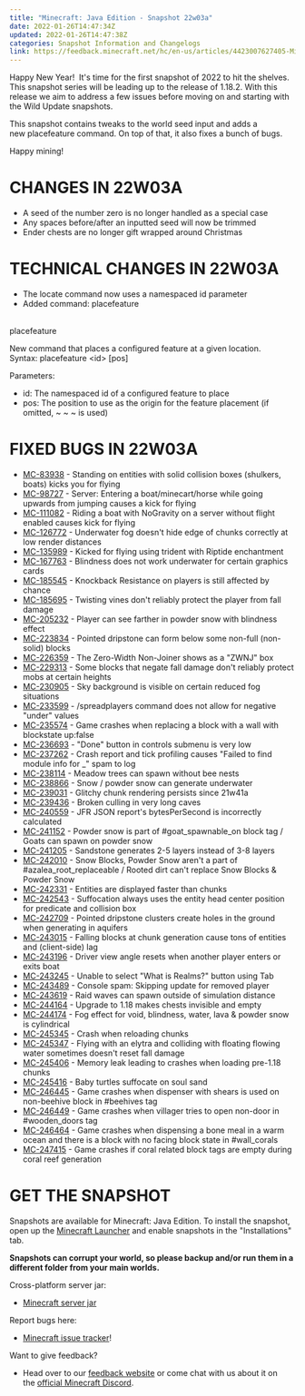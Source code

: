 ```yaml
---
title: "Minecraft: Java Edition - Snapshot 22w03a"
date: 2022-01-26T14:47:34Z
updated: 2022-01-26T14:47:38Z
categories: Snapshot Information and Changelogs
link: https://feedback.minecraft.net/hc/en-us/articles/4423007627405-Minecraft-Java-Edition-Snapshot-22w03a
---
```


Happy New Year!  It\'s time for the first snapshot of 2022 to hit the shelves. This snapshot series will be leading up to the release of 1.18.2. With this release we aim to address a few issues before moving on and starting with the Wild Update snapshots.

This snapshot contains tweaks to the world seed input and adds a new placefeature command. On top of that, it also fixes a bunch of bugs.

Happy mining!

# CHANGES IN 22W03A

-   A seed of the number zero is no longer handled as a special case
-   Any spaces before/after an inputted seed will now be trimmed
-   Ender chests are no longer gift wrapped around Christmas

# TECHNICAL CHANGES IN 22W03A

-   The locate command now uses a namespaced id parameter
-   Added command: placefeature

<div>

\
placefeature

</div>

New command that places a configured feature at a given location. Syntax: placefeature \<id\> \[pos\]

Parameters:

-   id: The namespaced id of a configured feature to place
-   pos: The position to use as the origin for the feature placement (if omitted, \~ \~ \~ is used)

# FIXED BUGS IN 22W03A

-   [MC-83938](https://bugs.mojang.com/browse/MC-83938) - Standing on entities with solid collision boxes (shulkers, boats) kicks you for flying
-   [MC-98727](https://bugs.mojang.com/browse/MC-98727) - Server: Entering a boat/minecart/horse while going upwards from jumping causes a kick for flying
-   [MC-111082](https://bugs.mojang.com/browse/MC-111082) - Riding a boat with NoGravity on a server without flight enabled causes kick for flying
-   [MC-126772](https://bugs.mojang.com/browse/MC-126772) - Underwater fog doesn't hide edge of chunks correctly at low render distances
-   [MC-135989](https://bugs.mojang.com/browse/MC-135989) - Kicked for flying using trident with Riptide enchantment
-   [MC-167763](https://bugs.mojang.com/browse/MC-167763) - Blindness does not work underwater for certain graphics cards
-   [MC-185545](https://bugs.mojang.com/browse/MC-185545) - Knockback Resistance on players is still affected by chance
-   [MC-185695](https://bugs.mojang.com/browse/MC-185695) - Twisting vines don't reliably protect the player from fall damage
-   [MC-205232](https://bugs.mojang.com/browse/MC-205232) - Player can see farther in powder snow with blindness effect
-   [MC-223834](https://bugs.mojang.com/browse/MC-223834) - Pointed dripstone can form below some non-full (non-solid) blocks
-   [MC-226359](https://bugs.mojang.com/browse/MC-226359) - The Zero-Width Non-Joiner shows as a "ZWNJ" box
-   [MC-229313](https://bugs.mojang.com/browse/MC-229313) - Some blocks that negate fall damage don't reliably protect mobs at certain heights
-   [MC-230905](https://bugs.mojang.com/browse/MC-230905) - Sky background is visible on certain reduced fog situations
-   [MC-233599](https://bugs.mojang.com/browse/MC-233599) - /spreadplayers command does not allow for negative "under" values
-   [MC-235574](https://bugs.mojang.com/browse/MC-235574) - Game crashes when replacing a block with a wall with blockstate up:false
-   [MC-236693](https://bugs.mojang.com/browse/MC-236693) - "Done" button in controls submenu is very low
-   [MC-237262](https://bugs.mojang.com/browse/MC-237262) - Crash report and tick profiling causes "Failed to find module info for \_" spam to log
-   [MC-238114](https://bugs.mojang.com/browse/MC-238114) - Meadow trees can spawn without bee nests
-   [MC-238866](https://bugs.mojang.com/browse/MC-238866) - Snow / powder snow can generate underwater
-   [MC-239031](https://bugs.mojang.com/browse/MC-239031) - Glitchy chunk rendering persists since 21w41a
-   [MC-239436](https://bugs.mojang.com/browse/MC-239436) - Broken culling in very long caves
-   [MC-240559](https://bugs.mojang.com/browse/MC-240559) - JFR JSON report's bytesPerSecond is incorrectly calculated
-   [MC-241152](https://bugs.mojang.com/browse/MC-241152) - Powder snow is part of #goat_spawnable_on block tag / Goats can spawn on powder snow
-   [MC-241205](https://bugs.mojang.com/browse/MC-241205) - Sandstone generates 2-5 layers instead of 3-8 layers
-   [MC-242010](https://bugs.mojang.com/browse/MC-242010) - Snow Blocks, Powder Snow aren't a part of #azalea_root_replaceable / Rooted dirt can't replace Snow Blocks & Powder Snow
-   [MC-242331](https://bugs.mojang.com/browse/MC-242331) - Entities are displayed faster than chunks
-   [MC-242543](https://bugs.mojang.com/browse/MC-242543) - Suffocation always uses the entity head center position for predicate and collision box
-   [MC-242709](https://bugs.mojang.com/browse/MC-242709) - Pointed dripstone clusters create holes in the ground when generating in aquifers
-   [MC-243015](https://bugs.mojang.com/browse/MC-243015) - Falling blocks at chunk generation cause tons of entities and (client-side) lag
-   [MC-243196](https://bugs.mojang.com/browse/MC-243196) - Driver view angle resets when another player enters or exits boat
-   [MC-243245](https://bugs.mojang.com/browse/MC-243245) - Unable to select "What is Realms?" button using Tab
-   [MC-243489](https://bugs.mojang.com/browse/MC-243489) - Console spam: Skipping update for removed player
-   [MC-243619](https://bugs.mojang.com/browse/MC-243619) - Raid waves can spawn outside of simulation distance
-   [MC-244164](https://bugs.mojang.com/browse/MC-244164) - Upgrade to 1.18 makes chests invisible and empty
-   [MC-244174](https://bugs.mojang.com/browse/MC-244174) - Fog effect for void, blindness, water, lava & powder snow is cylindrical
-   [MC-245345](https://bugs.mojang.com/browse/MC-245345) - Crash when reloading chunks
-   [MC-245347](https://bugs.mojang.com/browse/MC-245347) - Flying with an elytra and colliding with floating flowing water sometimes doesn't reset fall damage
-   [MC-245406](https://bugs.mojang.com/browse/MC-245406) - Memory leak leading to crashes when loading pre-1.18 chunks
-   [MC-245416](https://bugs.mojang.com/browse/MC-245416) - Baby turtles suffocate on soul sand
-   [MC-246445](https://bugs.mojang.com/browse/MC-246445) - Game crashes when dispenser with shears is used on non-beehive block in #beehives tag
-   [MC-246449](https://bugs.mojang.com/browse/MC-246449) - Game crashes when villager tries to open non-door in #wooden_doors tag
-   [MC-246464](https://bugs.mojang.com/browse/MC-246464) - Game crashes when dispensing a bone meal in a warm ocean and there is a block with no facing block state in #wall_corals
-   [MC-247415](https://bugs.mojang.com/browse/MC-247415) - Game crashes if coral related block tags are empty during coral reef generation

# GET THE SNAPSHOT

Snapshots are available for Minecraft: Java Edition. To install the snapshot, open up the [Minecraft Launcher](https://www.minecraft.net/download.html) and enable snapshots in the \"Installations\" tab.

**Snapshots can corrupt your world, so please backup and/or run them in a different folder from your main worlds.**

Cross-platform server jar:

-   [Minecraft server jar](https://launcher.mojang.com/v1/objects/686320be073916ae97b1ad78d22627809491dfc2/server.jar)

Report bugs here:

-   [Minecraft issue tracker](https://bugs.mojang.com/browse/MC)!

Want to give feedback?

-   Head over to our [feedback website](https://aka.ms/CavesCliffsFeedback?ref=minecraftnet) or come chat with us about it on the [official Minecraft Discord](https://discordapp.com/invite/minecraft).
